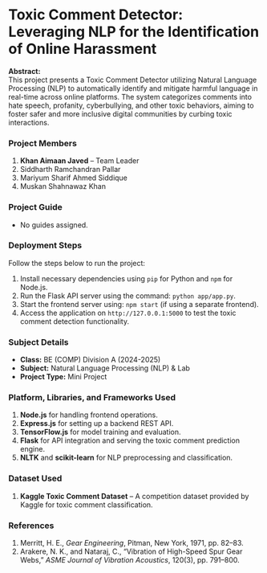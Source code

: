 # Toxic Comment Detector: Leveraging NLP for the Identification of Online Harassment

**Abstract:**  
This project presents a Toxic Comment Detector utilizing Natural Language Processing (NLP) to automatically identify and mitigate harmful language in real-time across online platforms. The system categorizes comments into hate speech, profanity, cyberbullying, and other toxic behaviors, aiming to foster safer and more inclusive digital communities by curbing toxic interactions.

### Project Members
1. **Khan Aimaan Javed** – Team Leader  
2. Siddharth Ramchandran Pallar  
3. Mariyum Sharif Ahmed Siddique  
4. Muskan Shahnawaz Khan  

### Project Guide
- No guides assigned.

### Deployment Steps
Follow the steps below to run the project:

1. Install necessary dependencies using `pip` for Python and `npm` for Node.js.
2. Run the Flask API server using the command: `python app/app.py`.
3. Start the frontend server using: `npm start` (if using a separate frontend).
4. Access the application on `http://127.0.0.1:5000` to test the toxic comment detection functionality.

### Subject Details
- **Class:** BE (COMP) Division A (2024-2025)  
- **Subject:** Natural Language Processing (NLP) & Lab  
- **Project Type:** Mini Project  

### Platform, Libraries, and Frameworks Used
1. **Node.js** for handling frontend operations.
2. **Express.js** for setting up a backend REST API.
3. **TensorFlow.js** for model training and evaluation.
4. **Flask** for API integration and serving the toxic comment prediction engine.
5. **NLTK** and **scikit-learn** for NLP preprocessing and classification.

### Dataset Used
1. **Kaggle Toxic Comment Dataset** – A competition dataset provided by Kaggle for toxic comment classification.

### References
1. Merritt, H. E., *Gear Engineering*, Pitman, New York, 1971, pp. 82–83.
2. Arakere, N. K., and Nataraj, C., “Vibration of High-Speed Spur Gear Webs,” *ASME Journal of Vibration Acoustics*, 120(3), pp. 791–800.

